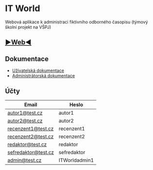 # IT World

Webová aplikace k administraci fiktivního odborného časopisu (týmový školní projekt na VŠPJ)

## **[▶Web◀](https://itworld.vorpal.tk)**

## Dokumentace
- [Uživatelská dokumentace](https://github.com/Tutislav/Softwarovi-inzenyri-xD/raw/main/dokumenty/uzivatelska_dokumentace.docx)
- [Administrátorská dokumentace](https://github.com/Tutislav/Softwarovi-inzenyri-xD/raw/main/dokumenty/administratorska_dokumentace.docx)

## Účty
| Email | Heslo |
| --- | --- |
| autor1@test.cz | autor1 |
| autor2@test.cz | autor2 |
| recenzent1@test.cz | recenzent1 |
| recenzent2@test.cz | recenzent2 |
| redaktor@test.cz | redaktor |
| sefredaktor@test.cz | sefredaktor |
| admin@test.cz | ITWorldadmin1 |